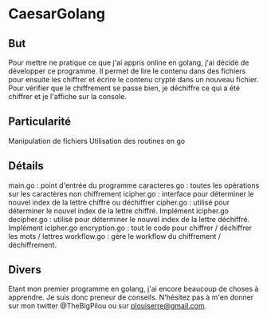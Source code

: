 # CaesarGolang

## But 
Pour mettre ne pratique ce que j'ai appris online en golang, j'ai décidé de développer ce programme. Il permet de lire le contenu dans des fichiers pour ensuite les chiffrer et écrire le contenu crypté dans un nouveau fichier.
Pour vérifier que le chiffrement se passe bien, je déchiffre ce qui a été chiffrer et je l'affiche sur la console.

## Particularité
Manipulation de fichiers
Utilisation des routines en go

## Détails
main.go : point d'entrée du programme
caracteres.go : toutes les opérations sur les caractères non chiffrement
icipher.go : interface pour déterminer le nouvel index de la lettre chiffré ou déchiffrer 
cipher.go : utilisé pour déterminer le nouvel index de la lettre chiffré. Implément icipher.go
decipher.go : utilisé pour déterminer le nouvel index de la lettre déchiffré. Implément icipher.go
encryption.go : tout le code pour chiffrer / déchiffrer les mots / lettres
workflow.go : gère le workflow du chiffrement / déchiffrement.

## Divers 
Etant mon premier programme en golang, j'ai encore beaucoup de choses à apprendre. Je suis donc preneur de conseils. N'hésitez pas à m'en donner sur mon twitter @TheBigPilou ou sur plouiserre@gmail.com.
